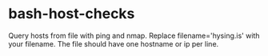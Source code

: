 # bash-host-checks
Query hosts from file with ping and nmap.
Replace filename='hysing.is' with your filename. The file should have one hostname or ip per line.
